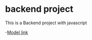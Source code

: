 # backend project

This is a  Backend project with javascript

-[Model link](https://app.eraser.io/workspace/YtPqZ1VogxGy1jzIDkzj)